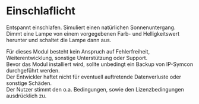 # Einschlaflicht  

Entspannt einschlafen. Simuliert einen natürlichen Sonnenuntergang.  
Dimmt eine Lampe von einem vorgegebenen Farb- und Helligkeitswert herunter und schaltet die Lampe dann aus.

Für dieses Modul besteht kein Anspruch auf Fehlerfreiheit, Weiterentwicklung, sonstige Unterstützung oder Support.  
Bevor das Modul installiert wird, sollte unbedingt ein Backup von IP-Symcon durchgeführt werden.  
Der Entwickler haftet nicht für eventuell auftretende Datenverluste oder sonstige Schäden.  
Der Nutzer stimmt den o.a. Bedingungen, sowie den Lizenzbedingungen ausdrücklich zu.